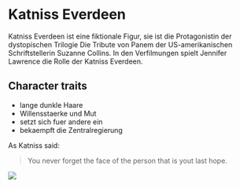 # Katniss Everdeen
Katniss Everdeen ist eine fiktionale Figur, sie ist die Protagonistin der dystopischen Trilogie Die Tribute von Panem der US-amerikanischen Schriftstellerin Suzanne Collins.
In den Verfilmungen spielt Jennifer Lawrence die Rolle der Katniss Everdeen.

## Character traits
* lange dunkle Haare
* Willensstaerke und Mut
* setzt sich fuer andere ein
* bekaempft die Zentralregierung

As Katniss said:
>You never forget the face of the person
>that is yout last hope.

<img src="https://i.pinimg.com/originals/23/c8/5d/23c85df61ecfda3c2736ad6965841402.jpg"/>